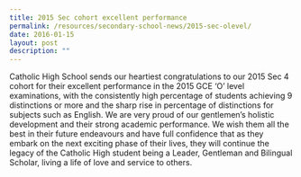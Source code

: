```yaml
---
title: 2015 Sec cohort excellent performance
permalink: /resources/secondary-school-news/2015-sec-olevel/
date: 2016-01-15
layout: post
description: ""
---
```

Catholic High School sends our heartiest congratulations to our 2015 Sec 4 cohort for their excellent performance in the 2015 GCE ‘O’ level examinations, with the consistently high percentage of students achieving 9 distinctions or more and the sharp rise in percentage of distinctions for subjects such as English. We are very proud of our gentlemen’s holistic development and their strong academic performance. We wish them all the best in their future endeavours and have full confidence that as they embark on the next exciting phase of their lives, they will continue the legacy of the Catholic High student being a Leader, Gentleman and Bilingual Scholar, living a life of love and service to others.
